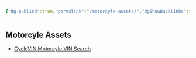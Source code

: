 ```yaml
---
{"dg-publish":true,"permalink":"/motorcyle-assets/","dgShowBacklinks":true,"dgShowLocalGraph":true}
---
```



## Motorcyle Assets
- [CycleVIN Motorcyle VIN Search](https://www.cyclevin.com/)